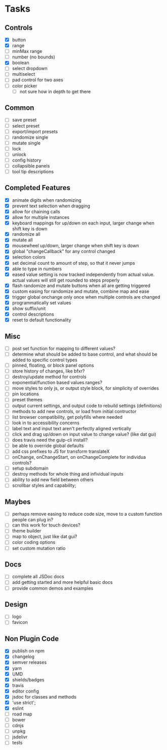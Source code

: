 # Tasks

## Controls

- [x] button
- [x] range
- [ ] minMax range
- [ ] number (no bounds)
- [x] boolean
- [ ] select dropdown
- [ ] multiselect
- [ ] pad control for two axes
- [ ] color picker
  - [ ] not sure how in depth to get there

## Common

- [ ] save preset
- [ ] select preset
- [ ] export/import presets
- [ ] randomize single
- [ ] mutate single
- [ ] lock
- [ ] unlock
- [ ] config history
- [ ] collapsible panels
- [ ] tool tip descriptions

## Completed Features

- [x] animate digits when randomizing
- [x] prevent text selection when dragging
- [x] allow for chaining calls
- [x] allow for multiple instances
- [x] keyboard mappings for up/down on each input, larger change when shift key is down
- [x] randomize all
- [x] mutate all
- [x] mousewheel up/down, larger change when shift key is down
- [x] global "changeCallback" for any control changed
- [x] selection colors
- [x] set decimal count to amount of step, so that it never jumps
- [x] able to type in numbers
- [x] eased value setting is now tracked independently from actual value. actual values will still get rounded to steps properly
- [x] flash randomize and mutate buttons when all are getting triggered
- [x] custom easing for randomize and mutate, combine map and ease
- [x] trigger global onchange only once when multiple controls are changed
- [x] programmatically set values
- [x] show suffix/unit
- [x] control descriptions
- [x] reset to default functionality

## Misc

- [ ] post set function for mapping to different values?
- [ ] determine what should be added to base control, and what should be added to specific control types
- [ ] pinned, floating, or block panel options
- [ ] store history of changes, like bfxr?
- [ ] destroy/update method for controls
- [ ] exponential/function based values ranges?
- [ ] move styles to only js, or output style block, for simplicity of overrides
- [ ] pin locations
- [ ] preset themes
- [ ] output current settings, and output code to rebuild settings (definitions)
- [ ] methods to add new controls, or load from initial contructor
- [ ] list browser compatibility, get polyfills where needed
- [ ] look in to accessibility concerns
- [ ] label text and input text aren't perfectly aligned vertically
- [ ] click and drag up/down on input value to change value? (like dat gui)
- [ ] does travis need the gulp-cli install?
- [ ] be able to override global defaults
- [ ] add css prefixes to JS for transform translateX
- [ ] onChange, onChangeStart, on onChangeComplete for individua controls?
- [ ] setup subdomain
- [ ] destroy methods for whole thing and infividual inputs
- [ ] ability to add new field between others
- [ ] scrollbar styles and capability;

## Maybes

- [ ] perhaps remove easing to reduce code size, move to a custom function people can plug in?
- [ ] can this work for touch devices?
- [ ] theme builder
- [ ] map to object, just like dat gui?
- [ ] color coding options
- [ ] set custom mutation ratio

## Docs

- [ ] complete all JSDoc docs
- [ ] add getting started and more helpful basic docs
- [ ] provide common demos and examples

## Design

- [ ] logo
- [ ] favicon

## Non Plugin Code

- [x] publish on npm
- [x] changelog
- [x] semver releases
- [x] yarn
- [x] UMD
- [x] shields/badges
- [x] travis
- [x] editor config
- [x] jsdoc for classes and methods
- [x] 'use strict';
- [x] eslint
- [ ] road map
- [ ] bower
- [ ] cdnjs
- [ ] unpkg
- [ ] jsdelivr
- [ ] tests

